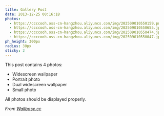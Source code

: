 ```yaml
---
title: Gallery Post
date: 2013-12-25 00:16:18
photos:
  - https://ccccooh.oss-cn-hangzhou.aliyuncs.com/img/202509010550159.png
  - https://ccccooh.oss-cn-hangzhou.aliyuncs.com/img/202509010550655.jpg
  - https://ccccooh.oss-cn-hangzhou.aliyuncs.com/img/202509010550474.jpeg
  - https://ccccooh.oss-cn-hangzhou.aliyuncs.com/img/202509010550047.jpg
ph_height: 300px
radius: 30px
sticky: 2
---
```


This post contains 4 photos:

- Widescreen wallpaper
- Portrait photo
- Dual widescreen wallpaper
- Small photo

All photos should be displayed properly.

*From [Wallbase.cc](http://wallbase.cc)*